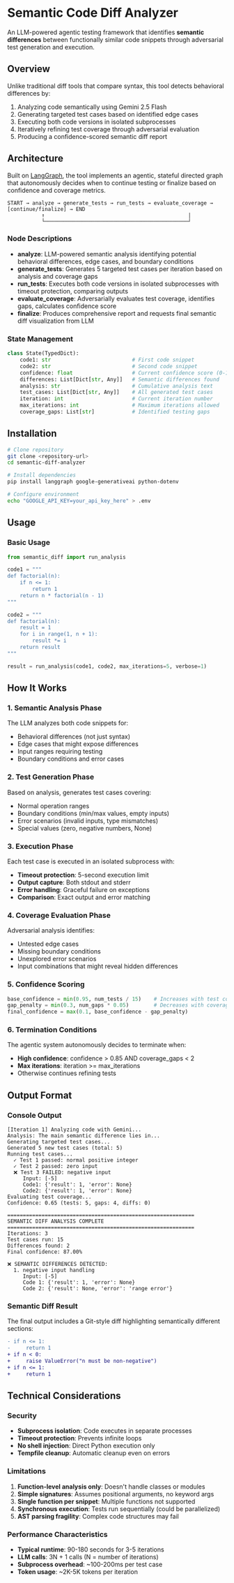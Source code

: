 # Semantic Code Diff Analyzer

An LLM-powered agentic testing framework that identifies **semantic differences** between functionally similar code snippets through adversarial test generation and execution.

## Overview

Unlike traditional diff tools that compare syntax, this tool detects behavioral differences by:
1. Analyzing code semantically using Gemini 2.5 Flash
2. Generating targeted test cases based on identified edge cases
3. Executing both code versions in isolated subprocesses
4. Iteratively refining test coverage through adversarial evaluation
5. Producing a confidence-scored semantic diff report

## Architecture

Built on [LangGraph](https://github.com/langchain-ai/langgraph), the tool implements an agentic, stateful directed graph that autonomously decides when to continue testing or finalize based on confidence and coverage metrics.

```
START → analyze → generate_tests → run_tests → evaluate_coverage → [continue/finalize] → END
           ↑                                              |
           └──────────────────────────────────────────────┘
```

### Node Descriptions

- **analyze**: LLM-powered semantic analysis identifying potential behavioral differences, edge cases, and boundary conditions
- **generate_tests**: Generates 5 targeted test cases per iteration based on analysis and coverage gaps
- **run_tests**: Executes both code versions in isolated subprocesses with timeout protection, comparing outputs
- **evaluate_coverage**: Adversarially evaluates test coverage, identifies gaps, calculates confidence score
- **finalize**: Produces comprehensive report and requests final semantic diff visualization from LLM

### State Management

```python
class State(TypedDict):
    code1: str                          # First code snippet
    code2: str                          # Second code snippet
    confidence: float                   # Current confidence score (0-1)
    differences: List[Dict[str, Any]]   # Semantic differences found
    analysis: str                       # Cumulative analysis text
    test_cases: List[Dict[str, Any]]    # All generated test cases
    iteration: int                      # Current iteration number
    max_iterations: int                 # Maximum iterations allowed
    coverage_gaps: List[str]            # Identified testing gaps
```

## Installation

```bash
# Clone repository
git clone <repository-url>
cd semantic-diff-analyzer

# Install dependencies
pip install langgraph google-generativeai python-dotenv

# Configure environment
echo "GOOGLE_API_KEY=your_api_key_here" > .env
```

## Usage

### Basic Usage

```python
from semantic_diff import run_analysis

code1 = """
def factorial(n):
    if n <= 1:
        return 1
    return n * factorial(n - 1)
"""

code2 = """
def factorial(n):
    result = 1
    for i in range(1, n + 1):
        result *= i
    return result
"""

result = run_analysis(code1, code2, max_iterations=5, verbose=1)
```

## How It Works

### 1. Semantic Analysis Phase

The LLM analyzes both code snippets for:
- Behavioral differences (not just syntax)
- Edge cases that might expose differences
- Input ranges requiring testing
- Boundary conditions and error cases

### 2. Test Generation Phase

Based on analysis, generates test cases covering:
- Normal operation ranges
- Boundary conditions (min/max values, empty inputs)
- Error scenarios (invalid inputs, type mismatches)
- Special values (zero, negative numbers, None)

### 3. Execution Phase

Each test case is executed in an isolated subprocess with:
- **Timeout protection**: 5-second execution limit
- **Output capture**: Both stdout and stderr
- **Error handling**: Graceful failure on exceptions
- **Comparison**: Exact output and error matching

### 4. Coverage Evaluation Phase

Adversarial analysis identifies:
- Untested edge cases
- Missing boundary conditions
- Unexplored error scenarios
- Input combinations that might reveal hidden differences

### 5. Confidence Scoring

```python
base_confidence = min(0.95, num_tests / 15)    # Increases with test count
gap_penalty = min(0.3, num_gaps * 0.05)        # Decreases with coverage gaps
final_confidence = max(0.1, base_confidence - gap_penalty)
```

### 6. Termination Conditions

The agentic system autonomously decides to terminate when:
- **High confidence**: confidence > 0.85 AND coverage_gaps < 2
- **Max iterations**: iteration >= max_iterations
- Otherwise continues refining tests

## Output Format

### Console Output

```
[Iteration 1] Analyzing code with Gemini...
Analysis: The main semantic difference lies in...
Generating targeted test cases...
Generated 5 new test cases (total: 5)
Running test cases...
  ✓ Test 1 passed: normal positive integer
  ✓ Test 2 passed: zero input
  ❌ Test 3 FAILED: negative input
     Input: [-5]
     Code1: {'result': 1, 'error': None}
     Code2: {'result': 1, 'error': None}
Evaluating test coverage...
Confidence: 0.65 (tests: 5, gaps: 4, diffs: 0)

============================================================
SEMANTIC DIFF ANALYSIS COMPLETE
============================================================
Iterations: 3
Test cases run: 15
Differences found: 2
Final confidence: 87.00%

❌ SEMANTIC DIFFERENCES DETECTED:
  1. negative input handling
     Input: [-5]
     Code 1: {'result': 1, 'error': None}
     Code 2: {'result': None, 'error': 'range error'}
```

### Semantic Diff Result

The final output includes a Git-style diff highlighting semantically different sections:

```diff
- if n <= 1:
-     return 1
+ if n < 0:
+     raise ValueError("n must be non-negative")
+ if n <= 1:
+     return 1
```

## Technical Considerations

### Security

- **Subprocess isolation**: Code executes in separate processes
- **Timeout protection**: Prevents infinite loops
- **No shell injection**: Direct Python execution only
- **Tempfile cleanup**: Automatic cleanup even on errors

### Limitations

1. **Function-level analysis only**: Doesn't handle classes or modules
2. **Simple signatures**: Assumes positional arguments, no keyword args
3. **Single function per snippet**: Multiple functions not supported
4. **Synchronous execution**: Tests run sequentially (could be parallelized)
5. **AST parsing fragility**: Complex code structures may fail

### Performance Characteristics

- **Typical runtime**: 90-180 seconds for 3-5 iterations
- **LLM calls**: 3N + 1 calls (N = number of iterations)
- **Subprocess overhead**: ~100-200ms per test case
- **Token usage**: ~2K-5K tokens per iteration
